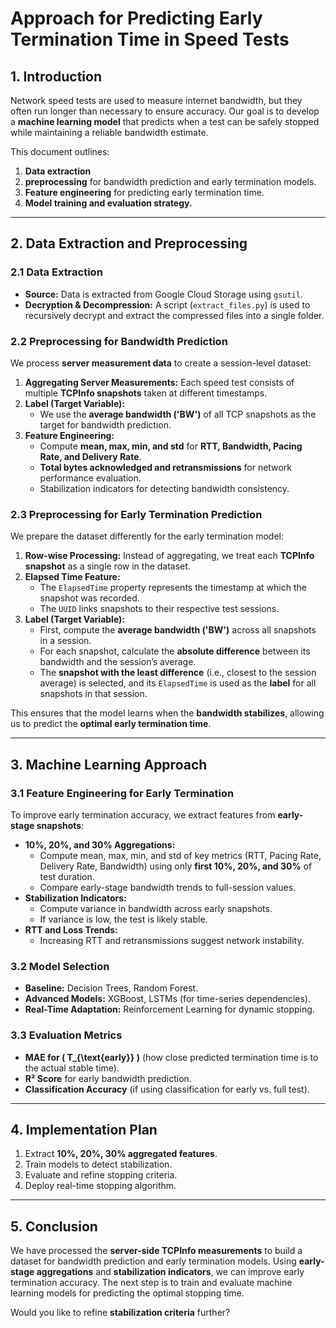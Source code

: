 # Approach for Predicting Early Termination Time in Speed Tests  

## 1. Introduction  
Network speed tests are used to measure internet bandwidth, but they often run longer than necessary to ensure accuracy. Our goal is to develop a **machine learning model** that predicts when a test can be safely stopped while maintaining a reliable bandwidth estimate.  

This document outlines:  
1. **Data extraction**
2. **preprocessing** for bandwidth prediction and early termination models.  
3. **Feature engineering** for predicting early termination time.  
4. **Model training and evaluation strategy.**  

---

## 2. Data Extraction and Preprocessing  

### 2.1 Data Extraction  
- **Source:** Data is extracted from Google Cloud Storage using `gsutil`.  
- **Decryption & Decompression:** A script (`extract_files.py`) is used to recursively decrypt and extract the compressed files into a single folder.  

### 2.2 Preprocessing for Bandwidth Prediction  
We process **server measurement data** to create a session-level dataset:  
1. **Aggregating Server Measurements:** Each speed test consists of multiple **TCPInfo snapshots** taken at different timestamps.  
2. **Label (Target Variable):**  
   - We use the **average bandwidth ('BW')** of all TCP snapshots as the target for bandwidth prediction.  
3. **Feature Engineering:**  
   - Compute **mean, max, min, and std** for **RTT, Bandwidth, Pacing Rate, and Delivery Rate**.  
   - **Total bytes acknowledged and retransmissions** for network performance evaluation.  
   - Stabilization indicators for detecting bandwidth consistency.  

### 2.3 Preprocessing for Early Termination Prediction  
We prepare the dataset differently for the early termination model:  
1. **Row-wise Processing:** Instead of aggregating, we treat each **TCPInfo snapshot** as a single row in the dataset.  
2. **Elapsed Time Feature:**  
   - The `ElapsedTime` property represents the timestamp at which the snapshot was recorded.  
   - The `UUID` links snapshots to their respective test sessions.  
3. **Label (Target Variable):**  
   - First, compute the **average bandwidth ('BW')** across all snapshots in a session.  
   - For each snapshot, calculate the **absolute difference** between its bandwidth and the session’s average.  
   - The **snapshot with the least difference** (i.e., closest to the session average) is selected, and its `ElapsedTime` is used as the **label** for all snapshots in that session.  

This ensures that the model learns when the **bandwidth stabilizes**, allowing us to predict the **optimal early termination time**.  

---

## 3. Machine Learning Approach  

### 3.1 Feature Engineering for Early Termination  
To improve early termination accuracy, we extract features from **early-stage snapshots**:  
- **10%, 20%, and 30% Aggregations:**  
  - Compute mean, max, min, and std of key metrics (RTT, Pacing Rate, Delivery Rate, Bandwidth) using only **first 10%, 20%, and 30%** of test duration.  
  - Compare early-stage bandwidth trends to full-session values.  
- **Stabilization Indicators:**  
  - Compute variance in bandwidth across early snapshots.  
  - If variance is low, the test is likely stable.  
- **RTT and Loss Trends:**  
  - Increasing RTT and retransmissions suggest network instability.  

### 3.2 Model Selection  
- **Baseline:** Decision Trees, Random Forest.  
- **Advanced Models:** XGBoost, LSTMs (for time-series dependencies).  
- **Real-Time Adaptation:** Reinforcement Learning for dynamic stopping.  

### 3.3 Evaluation Metrics  
- **MAE for \( T_{\text{early}} \)** (how close predicted termination time is to the actual stable time).  
- **R² Score** for early bandwidth prediction.  
- **Classification Accuracy** (if using classification for early vs. full test).  

---

## 4. Implementation Plan  
1. Extract **10%, 20%, 30% aggregated features**.  
2. Train models to detect stabilization.  
3. Evaluate and refine stopping criteria.  
4. Deploy real-time stopping algorithm.  

---

## 5. Conclusion  
We have processed the **server-side TCPInfo measurements** to build a dataset for bandwidth prediction and early termination models. Using **early-stage aggregations** and **stabilization indicators**, we can improve early termination accuracy. The next step is to train and evaluate machine learning models for predicting the optimal stopping time.  

Would you like to refine **stabilization criteria** further?
